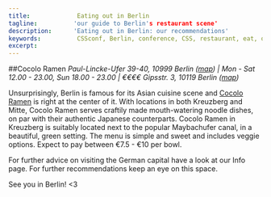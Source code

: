 ```yaml
---
title:             Eating out in Berlin
tagline:          'our guide to Berlin's restaurant scene'
description:      'Eating out in Berlin: our recommendations'
keywords:          CSSconf, Berlin, conference, CSS, restaurant, eat, out, delicious, food
excerpt:          
---
```


##Cocolo Ramen 
*Paul-Lincke-Ufer 39-40, 10999 Berlin ([map](https://www.google.de/search?es_sm=93&q=cocolo+ramen&npsic=0&rflfq=1&rlha=0&tbm=lcl&sa=X&ved=0CDAQtgNqFQoTCLrhid_o4McCFchaFAodMGIFCg&biw=1366&bih=653#rlfi=hd:;si:4879598907839537550)) | Mon - Sat 12.00 - 23.00, Sun 18.00 - 23.00 | €€€€*
*Gipsstr. 3, 10119 Berlin ([map](https://www.google.de/maps/place/Cocolo/@52.5271775,13.3992568,15z/data=!4m2!3m1!1s0x0:0xc34bcc3a3a3872a3))*

Unsurprisingly, Berlin is famous for its Asian cuisine scene and [Cocolo Ramen](https://www.facebook.com/pages/Cocolo-Ramen-X-Berg/480234328730559) is right at the center of it. With locations in both Kreuzberg and Mitte, Cocolo Ramen serves craftily made mouth-watering noodle dishes, on par with their authentic Japanese counterparts. Cocolo Ramen in Kreuzberg is suitably located next to the popular Maybachufer canal, in a beautiful, green setting. The menu is simple and sweet and includes veggie options. Expect to pay between €7.5 - €10 per bowl. 



For further advice on visiting the German capital have a look at our Info page. For further recommendations keep an eye on this space.

See you in Berlin! <3
